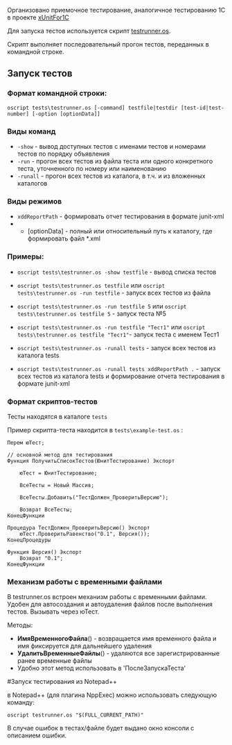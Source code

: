Организовано приемочное тестирование, аналогичное тестированию 1C в проекте [xUnitFor1C](https://github.com/xDrivenDevelopment/xUnitFor1C/wiki)

Для запуска тестов используется скрипт [testrunner.os](https://github.com/EvilBeaver/oscript-library/tree/develop/tests).

Скрипт выполняет последовательный прогон тестов, переданных в командной строке.

## Запуск тестов ###

### Формат командной строки:

    oscript tests\testrunner.os [-command] testfile|testdir [test-id|test-number] [-option [optionData]]

### Виды команд

* `-show` - вывод доступных тестов с именами тестов и номерами тестов по порядку объявления
* `-run` - прогон всех тестов из файла теста или одного конкретного теста, уточненного по номеру или наименованию
* `-runall` - прогон всех тестов из каталога, в т.ч. и из вложенных каталогов

### Виды режимов

* `xddReportPath` - формировать отчет тестирования в формате junit-xml
* * [optionData] - полный или относительный путь к каталогу, где формировать файл *.xml

### Примеры:

* `oscript tests\testrunner.os -show testfile` - вывод списка тестов
* `oscript tests\testrunner.os testfile` или `oscript tests\testrunner.os -run testfile` - запуск всех тестов из файла
* `oscript tests\testrunner.os -run testfile 5` или `oscript tests\testrunner.os testfile 5` - запуск теста №5
* `oscript tests\testrunner.os -run testfile "Тест1"` или `oscript tests\testrunner.os testfile "Тест1"`- запуск теста с именем Тест1

* `oscript tests\testrunner.os -runall tests` - запуск всех тестов из каталога tests
* `oscript tests\testrunner.os -runall tests xddReportPath .` - запуск всех тестов из каталога tests и формирование отчета тестирования в формате junit-xml

### Формат скриптов-тестов

Тесты находятся в каталоге `tests`

Пример скрипта-теста находится в `tests\example-test.os` :

	Перем юТест;
	
	// основной метод для тестирования
	Функция ПолучитьСписокТестов(ЮнитТестирование) Экспорт
		
		юТест = ЮнитТестирование;
		
		ВсеТесты = Новый Массив;
		
		ВсеТесты.Добавить("ТестДолжен_ПроверитьВерсию");
		
		Возврат ВсеТесты;
	КонецФункции
	
	Процедура ТестДолжен_ПроверитьВерсию() Экспорт
		юТест.ПроверитьРавенство("0.1", Версия());
	КонецПроцедуры
	
	Функция Версия() Экспорт
		Возврат "0.1";
	КонецФункции

### Механизм работы с временными файлами

В testrunner.os встроен механизм работы с временными файлами.
Удобен для автосоздания и автоудаления файлов после выполнения тестов.
Вызывать через юТест.

Методы:

* **ИмяВременногоФайла**() - возвращается имя временного файла и имя фиксируется для дальнейшего удаления
* **УдалитьВременныеФайлы**() - удаляются все зарегистрированные ранее временные файлы
* Удобно этот метод использовать в 'ПослеЗапускаТеста'

#Запуск тестирования из Notepad++ 

в Notepad++ (для плагина NppExec) можно использовать следующую команду:

    oscript testrunner.os "$(FULL_CURRENT_PATH)" 

В случае ошибок в тестах/файле будет выдано окно консоли с описанием ошибки. 